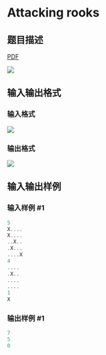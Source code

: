 # Attacking rooks

## 题目描述

[problemUrl]: https://uva.onlinejudge.org/index.php?option=com_onlinejudge&Itemid=8&category=602&page=show_problem&problem=4406

[PDF](https://uva.onlinejudge.org/external/126/p12668.pdf)

![](https://cdn.luogu.com.cn/upload/vjudge_pic/UVA12668/2641d5a27c0c1e0d80a6dcaf18eb080309f07e18.png)

## 输入输出格式

### 输入格式

![](https://cdn.luogu.com.cn/upload/vjudge_pic/UVA12668/62373899a30f1cd8bfa8fcb53fca120d3051d4fe.png)

### 输出格式

![](https://cdn.luogu.com.cn/upload/vjudge_pic/UVA12668/36f9043fe422ecd3386e73c5d29b7789ff50d627.png)

## 输入输出样例

### 输入样例 #1

```cpp
5
X....
X....
..X..
.X...
....X
4
....
.X..
....
....
1
X
```


### 输出样例 #1

```cpp
7
5
0
```


